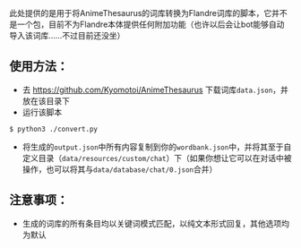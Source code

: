 此处提供的是用于将AnimeThesaurus的词库转换为Flandre词库的脚本，它并不是一个包，目前不为Flandre本体提供任何附加功能（也许以后会让bot能够自动导入该词库……不过目前还没坐）

## 使用方法：
* 去 https://github.com/Kyomotoi/AnimeThesaurus 下载词库`data.json`，并放在该目录下
* 运行该脚本
```console
$ python3 ./convert.py 
```
* 将生成的`output.json`中所有内容复制到你的`wordbank.json`中，并将其至于自定义目录（`data/resources/custom/chat`）下（如果你想让它可以在对话中被操作，也可以将其与`data/database/chat/0.json`合并）

## 注意事项：
* 生成的词库的所有条目均以关键词模式匹配，以纯文本形式回复，其他选项均为默认
